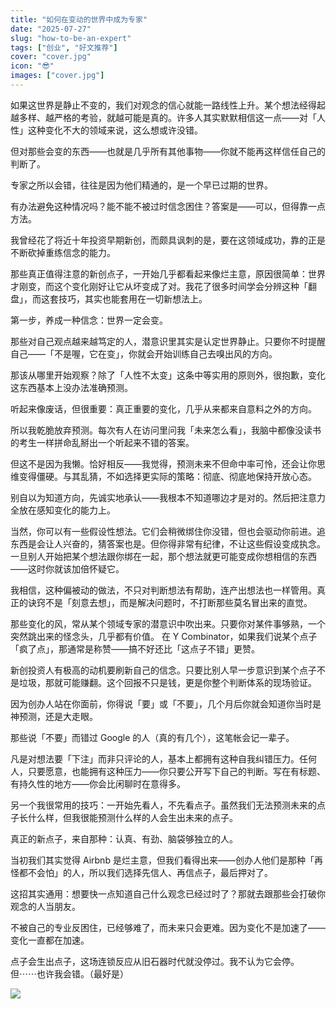 ```yaml
---
title: "如何在变动的世界中成为专家"
date: "2025-07-27"
slug: "how-to-be-an-expert"
tags: ["创业", "好文推荐"]
cover: "cover.jpg"
icon: "😎"
images: ["cover.jpg"]
---
```

如果这世界是静止不变的，我们对观念的信心就能一路线性上升。某个想法经得起越多样、越严格的考验，就越可能是真的。许多人其实默默相信这一点——对「人性」这种变化不大的领域来说，这么想或许没错。



但对那些会变的东西——也就是几乎所有其他事物——你就不能再这样信任自己的判断了。



专家之所以会错，往往是因为他们精通的，是一个早已过期的世界。



有办法避免这种情况吗？能不能不被过时信念困住？答案是——可以，但得靠一点方法。



我曾经花了将近十年投资早期新创，而颇具讽刺的是，要在这领域成功，靠的正是不断砍掉重练信念的能力。



那些真正值得注意的新创点子，一开始几乎都看起来像烂主意，原因很简单：世界才刚变，而这个变化刚好让它从坏变成了对。我花了很多时间学会分辨这种「翻盘」，而这套技巧，其实也能套用在一切新想法上。



第一步，养成一种信念：世界一定会变。



那些对自己观点越来越笃定的人，潜意识里其实是认定世界静止。只要你不时提醒自己——「不是喔，它在变」，你就会开始训练自己去嗅出风的方向。



那该从哪里开始观察？除了「人性不太变」这条中等实用的原则外，很抱歉，变化这东西基本上没办法准确预测。



听起来像废话，但很重要：真正重要的变化，几乎从来都来自意料之外的方向。



所以我乾脆放弃预测。每次有人在访问里问我「未来怎么看」，我脑中都像没读书的考生一样拼命乱掰出一个听起来不错的答案。



但这不是因为我懒。恰好相反——我觉得，预测未来不但命中率可怜，还会让你思维变得僵硬。与其乱猜，不如选择更实际的策略：彻底、彻底地保持开放心态。



别自以为知道方向，先诚实地承认——我根本不知道哪边才是对的。然后把注意力全放在感知变化的能力上。



当然，你可以有一些假设性想法。它们会稍微绑住你没错，但也会驱动你前进。追东西是会让人兴奋的，猜答案也是。但你得非常有纪律，不让这些假设变成执念。
一旦别人开始把某个想法跟你绑在一起，那个想法就更可能变成你想相信的东西——这时你就该加倍怀疑它。



我相信，这种偏被动的做法，不只对判断想法有帮助，连产出想法也一样管用。真正的诀窍不是「刻意去想」，而是解决问题时，不打断那些莫名冒出来的直觉。



那些变化的风，常从某个领域专家的潜意识中吹出来。只要你对某件事够熟，一个突然跳出来的怪念头，几乎都有价值。
在 Y Combinator，如果我们说某个点子「疯了点」，那通常是称赞——搞不好还比「这点子不错」更赞。



新创投资人有极高的动机要刷新自己的信念。只要比别人早一步意识到某个点子不是垃圾，那就可能赚翻。这个回报不只是钱，更是你整个判断体系的现场验证。



因为创办人站在你面前，你得说「要」或「不要」，几个月后你就会知道你当时是神预测，还是大走眼。



那些说「不要」而错过 Google 的人（真的有几个），这笔帐会记一辈子。



凡是对想法要「下注」而非只评论的人，基本上都拥有这种自我纠错压力。任何人，只要愿意，也能拥有这种压力——你只要公开写下自己的判断。写在有标题、有持久性的地方——你会比闲聊时在意得多。



另一个我很常用的技巧：一开始先看人，不先看点子。虽然我们无法预测未来的点子长什么样，但我很能预测什么样的人会生出未来的点子。



真正的新点子，来自那种：认真、有劲、脑袋够独立的人。



当初我们其实觉得 Airbnb 是烂主意，但我们看得出来——创办人他们是那种「再怪都不会怕」的人，所以我们选择先信人、再信点子，最后押对了。



这招其实通用：想要快一点知道自己什么观念已经过时了？那就去跟那些会打破你观念的人当朋友。



不被自己的专业反困住，已经够难了，而未来只会更难。因为变化不是加速了——变化一直都在加速。



点子会生出点子，这场连锁反应从旧石器时代就没停过。我不认为它会停。
但⋯⋯也许我会错。（最好是）




![](https://prod-files-secure.s3.us-west-2.amazonaws.com/112d0858-5090-4d34-a606-b75eb8d65fd2/46476355-9cf3-4e99-9b7a-3531bc426380/1000202064.png?X-Amz-Algorithm=AWS4-HMAC-SHA256&X-Amz-Content-Sha256=UNSIGNED-PAYLOAD&X-Amz-Credential=ASIAZI2LB466SBVXMVZ2%2F20250906%2Fus-west-2%2Fs3%2Faws4_request&X-Amz-Date=20250906T101117Z&X-Amz-Expires=3600&X-Amz-Security-Token=IQoJb3JpZ2luX2VjECEaCXVzLXdlc3QtMiJHMEUCIHToa%2F8uNgTkLneum2N50Y7MYoKLdnaOsZOnPb6BLWLMAiEAitefVCfYeVwokWOck2C9547un%2BhJ7vtS39AhcF0ZOGMqiAQIiv%2F%2F%2F%2F%2F%2F%2F%2F%2F%2FARAAGgw2Mzc0MjMxODM4MDUiDJsGfw51TqX7BZ1IYircAyvdatCRutyRNDgvE456TtGA4gAeKKIb0PqakH7sj1KXGPgQ4eIG4A7X3uUyWOpoKyEUzwskIHuT1ZWm60E6FZh0qoQ%2FijLUvL9h2sLMODpKRm4eq6lVHF%2BEeaUqlBuAOHlU9eObdxNKLom8WkkdIvxSEkfCntLczebJWFpti6gWUNEmkySljuWwqsHhJ9hqUNZeW1tAZ9dhrYGhCnKfnoHnarrmx%2By7PIlVOQlUuXXtOURI%2FnOYh6M4MpC4Gf0bSPwoJ2FM0zhOghpxHpwkakr4RymaUk4bWnuAkGgteWZE9K%2F3d63WBmnc4m%2FxDzr56r%2FwYnwqXewa86rBx1pf3UJSFNwyli3LT86R%2FhTPA6P2GqodPj%2FnkRXshcgK6sb04gZH8CxFxuGZDbn1VfzKv0yLfuEado6io8Ch0G77HZ73s3eLutHeaaE8DIXUMEaX4Udus2HAirYe0p0KgdYXjMi2k5Bycq%2BnAc0ZgRs9xfQO741vR0Thj%2B%2BNu88n%2BCYDjL55nGdxdclx7drW8rikFVS3DfSscDci9mAEicraGs7%2BA2NSSXjE7jRO6tuAN9W7VF7%2BHPRerXafdOm9AH2aiSwfYsEDwQGipTb2L3ab4VaQKlOvHrXFOrIRMy61MOnn78UGOqUBvo9TcqqJ2eXRV0lo2KE5xMOSNwfe2qsyHfNliJYSbg631uZacf6PBaGyIbFFBnsRS7IJKI85VpzhFMZ1edemwx3TrpNwz0R9m9r%2BSDZ4mK6x1OWQtPdO1SAqh2x4bdrv%2B9TBTvw0zcUmPaeGmpDWhu13Ej2%2FfDopEAUqmX7d3ppWel5H8%2FnQiBul9Mra3eK%2Flo6zg6d1yKvrurs1M%2FsGP%2BTv%2FP3d&X-Amz-Signature=734c3049906c460545c8db5a8195b2c47f0ccfcba23a1581bbb953e8e479c0f0&X-Amz-SignedHeaders=host&x-amz-checksum-mode=ENABLED&x-id=GetObject)

